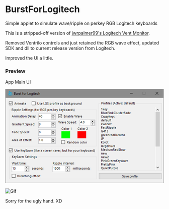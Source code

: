 # BurstForLogitech
Simple applet to simulate wave/ripple on perkey RGB Logitech keyboards

This is a stripped-off version of [jwrpalmer99's Logitech Vent Monitor](https://github.com/jwrpalmer99/LogitechVentMonitor).

Removed Ventrilo controls and just retained the RGB wave effect, updated SDK and dll to current release version from Logitech.

Improved the UI a little.

### Preview

App Main UI

![Main](https://raw.githubusercontent.com/reddvid/BurstForLogitech/master/BurstForms/Images/logiburst.png)

![Gif](https://raw.githubusercontent.com/reddvid/BurstForLogitech/master/BurstForms/Images/kb.gif)

Sorry for the ugly hand. XD
